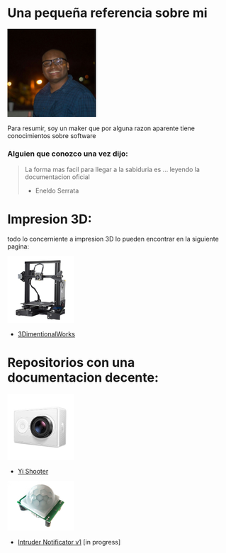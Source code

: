 # Una pequeña referencia sobre mi

<img src="./images/me.jpg" width="200">

Para resumir, soy un maker que por alguna razon aparente tiene conocimientos sobre software


### Alguien que conozco una vez dijo:
>La forma mas facil para llegar a la sabiduria es ...
>leyendo la documentacion oficial
> - Eneldo Serrata

<!-- # Certificaciones:
- Ensamblador de productos electrónicos básicos (ITESA) 
- Electrónico reparador industrial (ITESA)
- Reparador de computadoras y periféricos (ITESA)
- Instalador Reparador De Sistemas Electrónicos de Control (ITESA)
- Electricista Instalador Residencial Y Comercial (ITI)
- Electricista Instalador Industrial (ITI)
- Electricista en controles eléctricos industriales (ITI) -->

# Impresion 3D:

todo lo concerniente a impresion 3D lo pueden encontrar en la siguiente pagina:

<img src="./images/3dprinter.jpeg" width="150">

* [3DimentionalWorks](https://www.instagram.com/3dimentionalworks/)


# Repositorios con una documentacion decente:

<!-- <img src="./images/rf.jpg" width="150">

* [RF Project](https://mikehiciano.github.io/rfproject/)
 [in progress] -->

<img src="./images/yi.jpg" width="150">

* [Yi Shooter](https://mikehiciano.github.io/yi_shooter)

<img src="./images/pir.jpg" width="150">

* [Intruder Notificator v1](https://mikehiciano.github.io/intruder-notificator)
[in progress]
